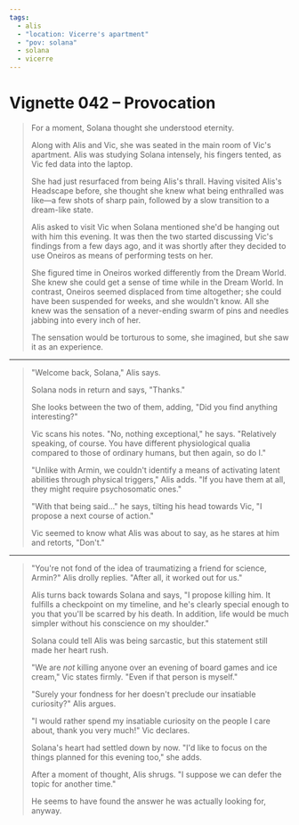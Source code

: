 ```yaml
---
tags:
  - alis
  - "location: Vicerre's apartment"
  - "pov: solana"
  - solana
  - vicerre
---
```


# Vignette 042 – Provocation

> For a moment, Solana thought she understood eternity.
>
> Along with Alis and Vic, she was seated in the main room of Vic's apartment. Alis was studying Solana intensely, his fingers tented, as Vic fed data into the laptop.
>
> She had just resurfaced from being Alis's thrall. Having visited Alis's Headscape before, she thought she knew what being enthralled was like—a few shots of sharp pain, followed by a slow transition to a dream-like state.
>
> Alis asked to visit Vic when Solana mentioned she'd be hanging out with him this evening. It was then the two started discussing Vic's findings from a few days ago, and it was shortly after they decided to use Oneiros as means of performing tests on her.
>
> She figured time in Oneiros worked differently from the Dream World. She knew she could get a sense of time while in the Dream World. In contrast, Oneiros seemed displaced from time altogether; she could have been suspended for weeks, and she wouldn't know. All she knew was the sensation of a never-ending swarm of pins and needles jabbing into every inch of her.
>
> The sensation would be torturous to some, she imagined, but she saw it as an experience.

---

> "Welcome back, Solana," Alis says.
>
> Solana nods in return and says, "Thanks."
>
> She looks between the two of them, adding, "Did you find anything interesting?"
>
> Vic scans his notes. "No, nothing exceptional," he says. "Relatively speaking, of course. You have different physiological qualia compared to those of ordinary humans, but then again, so do I."
>
> "Unlike with Armin, we couldn't identify a means of activating latent abilities through physical triggers," Alis adds. "If you have them at all, they might require psychosomatic ones."
>
> "With that being said..." he says, tilting his head towards Vic, "I propose a next course of action."
>
> Vic seemed to know what Alis was about to say, as he stares at him and retorts, "Don't."

---

> "You're not fond of the idea of traumatizing a friend for science, Armin?" Alis drolly replies. "After all, it worked out for us."
>
> Alis turns back towards Solana and says, "I propose killing him. It fulfills a checkpoint on my timeline, and he's clearly special enough to you that you'll be scarred by his death. In addition, life would be much simpler without his conscience on my shoulder."
>
> Solana could tell Alis was being sarcastic, but this statement still made her heart rush.
>
> "We are _not_ killing anyone over an evening of board games and ice cream," Vic states firmly. "Even if that person is myself."
>
> "Surely your fondness for her doesn't preclude our insatiable curiosity?" Alis argues.
>
> "I would rather spend my insatiable curiosity on the people I care about, thank you very much!" Vic declares.
>
> Solana's heart had settled down by now. "I'd like to focus on the things planned for this evening too," she adds.
>
> After a moment of thought, Alis shrugs. "I suppose we can defer the topic for another time."
>
> He seems to have found the answer he was actually looking for, anyway.
